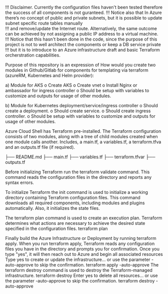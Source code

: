 !!! Disclaimer. Currently the configuration files haven't been tested therefore the success of all components is not guranteed.
!!! Notice also that In Azure there’s no concept of public and private subnets, but it is possible to update subnet specific route tables manually  
!!! and remove/update the Internet route. Alternatively, the same outcome can be achieved by not assigning a public IP address to a virtual machine.
!!! Notice that this hasn't been done in the code, since the purpose of this project is not to well architect the components or keep a DB service private
!!! but it is to introduce to an Azure infrastructure draft and basic Terraform orcherstration capabilities.

Purpose of this repository is an expression of
How would you create two modules in Github/Gitlab for components for templating via terraform (azureRM, Kubernetes and Helm provider):

a) Module for AKS
o Create AKS
o Create vnet
o Install Nginx or ambassador for ingress controller
o Should be setup with variables to customize and outputs for usage of other modules.

b) Module for Kubernetes deployment/service/ingress controller
o Should create a deployment.
o Should create service.
o Should create ingress controller.
o Should be setup with variables to customize and outputs for usage of other modules.


Azure Cloud Shell has Terraform pre-installed.
The Terraform configuration consists of two modules, along with a tree of child modules created when one module calls another. 
Includes, a main.tf, a variables.tf, a terraform.tfva and an outputs.tf file (if required).

├── README.md
├── main.tf
├── variables.tf
├── terraform.tfvar
├── outputs.tf

Before initializing Terraform run the terraform validate command. This command reads the configuration files in the directory and reports any syntax errors.

To initialize Terraform the init command is used to initialize a working directory containing Terraform configuration files.
This command downloads all required components, including modules and plugins automatically. Also, it initializes the state files.
 
The terraform plan command is used to create an execution plan. Terraform determines what actions are necessary to achieve the desired state specified in the configuration files.
terraform plan

Finally build the Azure Infrastructure or Deployment by running terraform apply. 
When you run terraform apply, Terraform reads any configuration files you have in the directory and prompts you for confirmation. 
Once you type "yes", it will then reach out to Azure and begin all associated resources
Type yes to create or update the infrastructure…
or use the parameter -auto-approve to skip the confirmation.
terraform apply -auto-approve
The terraform destroy command is used to destroy the Terraform-managed infrastructure.
terraform destroy
Enter yes to delete all resources…
or use the parameter -auto-approve to skip the confirmation.
terraform destroy -auto-approve

